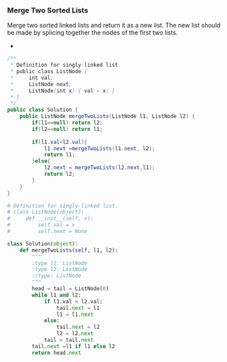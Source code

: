 ### Merge Two Sorted Lists

Merge two sorted linked lists and return it as a new list. The new list should be made by splicing together the nodes of the first two lists.

* 

``` java
/**
 * Definition for singly-linked list.
 * public class ListNode {
 *     int val;
 *     ListNode next;
 *     ListNode(int x) { val = x; }
 * }
 */
public class Solution {
    public ListNode mergeTwoLists(ListNode l1, ListNode l2) {
        if(l1==null) return l2;
        if(l2==null) return l1;
        
        if(l1.val<l2.val){
            l1.next =mergeTwoLists(l1.next, l2);
            return l1;
        }else{
            l2.next = mergeTwoLists(l2.next,l1);
            return l2;
        }
    }
}
```

``` python
# Definition for singly-linked list.
# class ListNode(object):
#     def __init__(self, x):
#         self.val = x
#         self.next = None

class Solution(object):
    def mergeTwoLists(self, l1, l2):
        """
        :type l1: ListNode
        :type l2: ListNode
        :rtype: ListNode
        """
        head = tail = ListNode(0)
        while l1 and l2:
            if l1.val < l2.val:
                tail.next = l1
                l1 = l1.next
            else:
                tail.next = l2
                l2 = l2.next
            tail = tail.next
        tail.next =l1 if l1 else l2
        return head.next
```